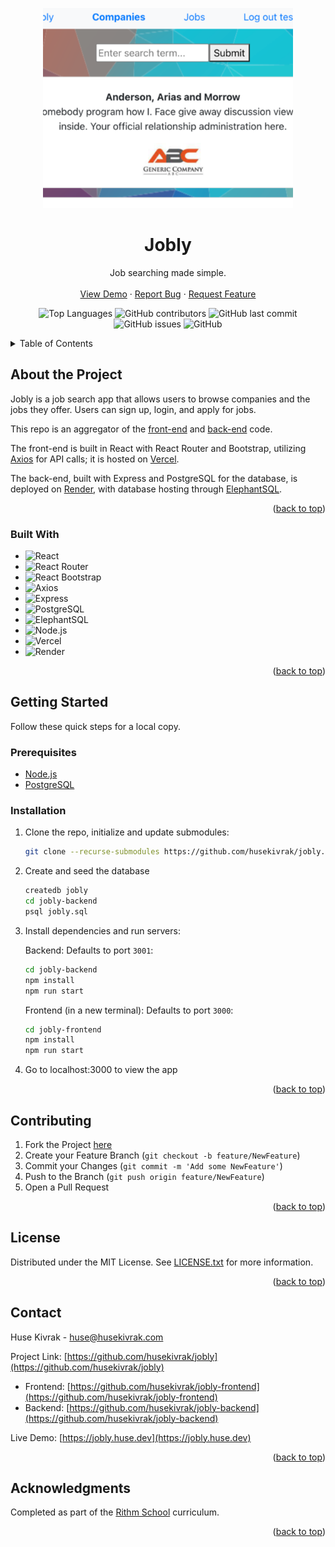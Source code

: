 <a name="readme-top"></a>
<div align="center">
<a href="https://jobly.huse.dev">
    <img src="static/images/jobly.png" alt="Jobly" width="400">
</a>

<h1 align="center">Jobly</h1>

  <p align="center">
    Job searching made simple.
    <br />
    <br />
    <a href="https://jobly.huse.dev" target="_blank">View Demo</a>
    ·
    <a href="https://github.com/husekivrak/jobly/issues">Report Bug</a>
    ·
    <a href="https://github.com/husekivrak/jobly/issues">Request Feature</a>
    <br />
  </p>
</div>

<div align="center">

![Top Languages](https://img.shields.io/github/languages/top/husekivrak/jobly-frontend)
![GitHub contributors](https://img.shields.io/github/contributors/husekivrak/jobly-frontend)
![GitHub last commit](https://img.shields.io/github/last-commit/husekivrak/jobly)
![GitHub issues](https://img.shields.io/github/issues/husekivrak/jobly)
![GitHub](https://img.shields.io/github/license/husekivrak/jobly)

</div>

<!-- TABLE OF CONTENTS -->
<details>
  <summary>Table of Contents</summary>
  <ol>
    <li>
      <a href="#about-the-project">About The Project</a>
      <ul>
        <li><a href="#built-with">Built With</a></li>
      </ul>
    </li>
    <li>
      <a href="#getting-started">Getting Started</a>
      <ul>
        <li><a href="#prerequisites">Prerequisites</a></li>
        <li><a href="#installation">Installation</a></li>
      </ul>
    </li>
    <li><a href="#contributing">Contributing</a></li>
    <li><a href="#license">License</a></li>
    <li><a href="#contact">Contact</a></li>
    <li><a href="#acknowledgments">Acknowledgments</a></li>
  </ol>
</details>


<!-- ABOUT THE PROJECT -->
## About the Project

Jobly is a job search app that allows users to browse companies and the jobs they offer. Users can sign up, login, and apply for jobs.

This repo is an aggregator of the [front-end](https://github.com/husekivrak/jobly-frontend) and [back-end](https://github.com/husekivrak/jobly-backend) code.

The front-end is built in React with React Router and Bootstrap, utilizing [Axios](https://axios-http.com/) for API calls; it is hosted on [Vercel](https://vercel.com/).

The back-end, built with Express and PostgreSQL for the database, is deployed on [Render](https://render.com/), with database hosting through [ElephantSQL](https://www.elephantsql.com/).

<p align="right">(<a href="#readme-top">back to top</a>)</p>

### Built With

- ![React][React]
- ![React Router][React Router]
- ![React Bootstrap][React Bootstrap]
- ![Axios][Axios]
- ![Express][Express]
- ![PostgreSQL][PostgreSQL]
- ![ElephantSQL][ElephantSQL]
- ![Node.js][Node.js]
- ![Vercel][Vercel]
- ![Render][Render]

<p align="right">(<a href="#readme-top">back to top</a>)</p>

<!-- GETTING STARTED -->
## Getting Started
Follow these quick steps for a local copy.

### Prerequisites

- [Node.js](https://nodejs.org/en/download/)
- [PostgreSQL](https://www.postgresql.org/download/)

### Installation

1. Clone the repo, initialize and update submodules:

   ```sh
   git clone --recurse-submodules https://github.com/husekivrak/jobly.git
   ```

2. Create and seed the database

   ```sh
   createdb jobly
   cd jobly-backend
   psql jobly.sql
   ```

3. Install dependencies and run servers:

    Backend: Defaults to port `3001`:

    ```sh
    cd jobly-backend
    npm install
    npm run start
    ```

    Frontend (in a new terminal): Defaults to port `3000`:

    ```sh
    cd jobly-frontend
    npm install
    npm run start
    ```

4. Go to localhost:3000 to view the app

<p align="right">(<a href="#readme-top">back to top</a>)</p>

<!-- CONTRIBUTING -->
## Contributing

1. Fork the Project [here](https://github.com/huseKivrak/jobly/fork)
2. Create your Feature Branch (`git checkout -b feature/NewFeature`)
3. Commit your Changes (`git commit -m 'Add some NewFeature'`)
4. Push to the Branch (`git push origin feature/NewFeature`)
5. Open a Pull Request

<p align="right">(<a href="#readme-top">back to top</a>)</p>

<!-- LICENSE -->
## License

Distributed under the MIT License. See [LICENSE.txt](https://github.com/husekivrak/jobly/blob/main/LICENSE.txt) for more information.

<p align="right">(<a href="#readme-top">back to top</a>)</p>

<!-- CONTACT -->
## Contact

Huse Kivrak - [huse@husekivrak.com](mailto:huse@husekivrak.com)

Project Link: [https://github.com/husekivrak/jobly](https://github.com/husekivrak/jobly)

- Frontend: [https://github.com/husekivrak/jobly-frontend](https://github.com/husekivrak/jobly-frontend)
- Backend: [https://github.com/husekivrak/jobly-backend](https://github.com/husekivrak/jobly-backend)

Live Demo: [https://jobly.huse.dev](https://jobly.huse.dev)

<p align="right">(<a href="#readme-top">back to top</a>)</p>


<!-- ACKNOWLEDGMENTS -->
## Acknowledgments

Completed as part of the [Rithm School](https://www.rithmschool.com/) curriculum.

<p align="right">(<a href="#readme-top">back to top</a>)</p>



<!-- TECHNOLOGY BADGES -->
[React]: https://img.shields.io/badge/React-61DAFB?logo=react&logoColor=white
[React Router]: https://img.shields.io/badge/React_Router-CA4245?logo=react-router&logoColor=white
[React Bootstrap]: https://img.shields.io/badge/React_Bootstrap-563D7C?logo=bootstrap&logoColor=white
[Axios]: https://img.shields.io/badge/Axios-5A2D81?logo=axios&logoColor=white
[Express]: https://img.shields.io/badge/Express-000000?logo=express&logoColor=white
[Node.js]: https://img.shields.io/badge/Node.js-339933?logo=node.js&logoColor=white
[PostgreSQL]: https://img.shields.io/badge/PostgreSQL-4169E1?logo=postgresql&logoColor=white
[ElephantSQL]: https://img.shields.io/badge/ElephantSQL-2D9CDB?logo=elephantsql&logoColor=white
[Vercel]: https://img.shields.io/badge/Vercel-000000?logo=vercel&logoColor=white
[Render]: https://img.shields.io/badge/Render-000000?logo=render&logoColor=white
